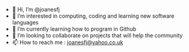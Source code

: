 - 👋 Hi, I’m @joanesfj
- 👀 I’m interested in computing, coding and learning new software languages
- 🌱 I’m currently learning how to program in Github
- 💞️ I’m looking to collaborate on projects that will help the community
- 📫 How to reach me : joanesfj@yahoo.co.uk

<!---
joanesfj/joanesfj is a ✨ special ✨ repository because its `README.md` (this file) appears on your GitHub profile.
You can click the Preview link to take a look at your changes.
--->
